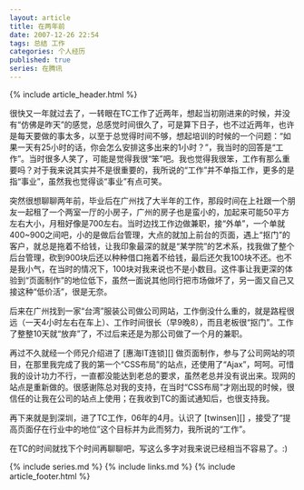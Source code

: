 ```yaml
---
layout: article
title: 在两年前
date: 2007-12-26 22:54
tags: 总结 工作
categories: 个人经历
published: true
series: 在腾讯
---
```


{% include article_header.html %}

很快又一年就过去了，一转眼在TC工作了近两年，想起当初刚进来的时候，并没有“仿佛是昨天”的感觉，总感觉时间很久了，可是算下日子，也不过近两年，也许是每天要做的事太多，以至于总觉得时间不够，想起培训的时候的一个问题：“如果一天有25小时的话，你会怎么安排这多出来的1小时？”，我当时的回答是“工作”。当时很多人笑了，可能是觉得我很“笨”吧。我也觉得我很笨，工作有那么重要吗？对于我来说其实并不是很重要的，我所说的“工作”并不单指工作，更多的是指“事业”，虽然我也觉得谈“事业”有点可笑。

突然很想聊聊两年前，毕业后在广州找了大半年的工作，那段时间在上社跟一个朋友一起租了一个两室一厅的小房子，广州的房子也是蛮小的，加起来可能50平方左右大小，月租好像是700左右。当时边找工作边做兼职，接“外单”，一个单就400~900之间吧，小的是做后台管理，大点的就加上前台的页面，遇上“抠门”的客户，就总是拖着不给钱，让我印象最深的就是“某学院”的艺术系，找我做了整个后台管理，砍到900块后还以种种借口拖着不给钱，最后还欠我100块不还。也不是我小气，在当时的情况下，100块对我来说也不是小数目。这件事让我更深的体验到“页面制作”的地位低下，虽然一面说其他同行把市场做坏了，另一面又自己又接这种“低价活”，很是无奈。

后来在广州找到一家“台湾”服装公司做公司网站，工作倒没什么重的，就是路程很远（一天4小时左右在车上）、工作时间很长（早9晚8），而且老板很“抠门”。工作了整整10天就“放弃”了，不过后来还是为那公司做了一个月的兼职。

再过不久就经一个师兄介绍进了 [惠海IT连锁][] 做页面制作，参与了公司网站的项目，在那里我完成了我的第一个“CSS布局”的站点，还使用了“Ajax”，呵呵。可惜我的设计功力不行，一直都没能达到老总的要求，虽然老总并没有说出来。现网的站点是重新做的。很感谢陈总对我的支持，在当时“CSS布局”才刚出现的时候，很信任的让我在公司的站点上使用；在我收到TC的面试通知后，也很支持我。

再下来就是到深圳，进了TC工作，06年的4月。认识了 [twinsen][] ，接受了“提高页面仔在行业中的地位”这个目标并为此而努力，我所说的“工作”。

在TC的时间就找下个时间再聊聊吧，写这么多字对我来说已经相当不容易了。:)

{% include series.md %}
{% include links.md %}
{% include article_footer.html %}

